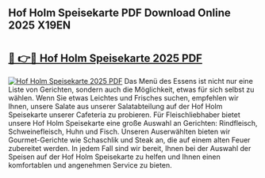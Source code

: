 ## Hof Holm Speisekarte PDF Download Online 2025 X19EN

# <h2><a href="http://gc9zv8.nevu.top/?p=Hof+Holm+Speisekarte">🔗 👉🔴 Hof Holm Speisekarte 2025 PDF</a></h2>

[![Hof Holm Speisekarte 2025 PDF](https://i.imgur.com/dBaPXMq.png)](http://gc9zv8.nevu.top/?p=Hof+Holm+Speisekarte)
Das Menü des Essens ist nicht nur eine Liste von Gerichten, sondern auch die Möglichkeit, etwas für sich selbst zu wählen. Wenn Sie etwas Leichtes und Frisches suchen, empfehlen wir Ihnen, unsere Salate aus unserer Salatabteilung auf der Hof Holm Speisekarte unserer Cafeteria zu probieren. Für Fleischliebhaber bietet unsere Hof Holm Speisekarte eine große Auswahl an Gerichten: Rindfleisch, Schweinefleisch, Huhn und Fisch. Unseren Auserwählten bieten wir Gourmet-Gerichte wie Schaschlik und Steak an, die auf einem alten Feuer zubereitet werden. In jedem Fall sind wir bereit, Ihnen bei der Auswahl der Speisen auf der Hof Holm Speisekarte zu helfen und Ihnen einen komfortablen und angenehmen Service zu bieten.
